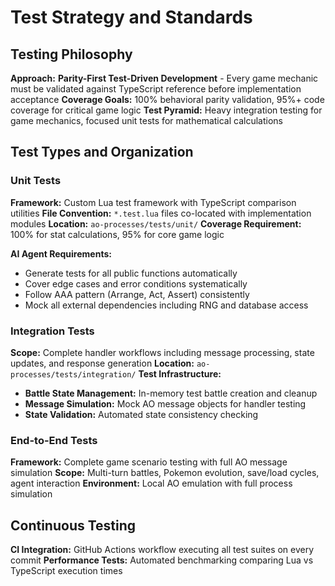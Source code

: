 # Test Strategy and Standards

## Testing Philosophy

**Approach:** **Parity-First Test-Driven Development** - Every game mechanic must be validated against TypeScript reference before implementation acceptance
**Coverage Goals:** 100% behavioral parity validation, 95%+ code coverage for critical game logic
**Test Pyramid:** Heavy integration testing for game mechanics, focused unit tests for mathematical calculations

## Test Types and Organization

### Unit Tests

**Framework:** Custom Lua test framework with TypeScript comparison utilities
**File Convention:** `*.test.lua` files co-located with implementation modules
**Location:** `ao-processes/tests/unit/`
**Coverage Requirement:** 100% for stat calculations, 95% for core game logic

**AI Agent Requirements:**
- Generate tests for all public functions automatically
- Cover edge cases and error conditions systematically  
- Follow AAA pattern (Arrange, Act, Assert) consistently
- Mock all external dependencies including RNG and database access

### Integration Tests

**Scope:** Complete handler workflows including message processing, state updates, and response generation
**Location:** `ao-processes/tests/integration/`
**Test Infrastructure:**
  - **Battle State Management:** In-memory test battle creation and cleanup
  - **Message Simulation:** Mock AO message objects for handler testing  
  - **State Validation:** Automated state consistency checking

### End-to-End Tests

**Framework:** Complete game scenario testing with full AO message simulation
**Scope:** Multi-turn battles, Pokemon evolution, save/load cycles, agent interaction
**Environment:** Local AO emulation with full process simulation

## Continuous Testing

**CI Integration:** GitHub Actions workflow executing all test suites on every commit
**Performance Tests:** Automated benchmarking comparing Lua vs TypeScript execution times
